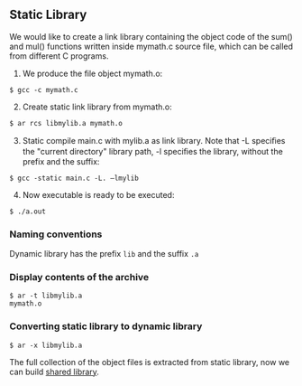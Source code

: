 ## Static Library

We would like to create a link library containing the object code of the sum()
and mul() functions written inside mymath.c source file, which can be called 
from different C programs.


1. We produce the file object mymath.o:
```
$ gcc -c mymath.c
```

2. Create static link library from mymath.o:
```
$ ar rcs libmylib.a mymath.o
```

3. Static compile main.c with mylib.a as link library. 
Note that -L speciﬁes the "current directory" library path, 
-l speciﬁes the library, without the prefix and the suffix:
```
$ gcc -static main.c -L. –lmylib
```

4. Now executable is ready to be executed:
```
$ ./a.out
```

### Naming conventions

Dynamic library has the prefix `lib` and the suffix `.a`

### Display contents of the archive

```
$ ar -t libmylib.a
mymath.o
```

### Converting static library to dynamic library

```
$ ar -x libmylib.a
```

The full collection of the object files is extracted from static library, now
we can build [shared library](../shared_library/).
